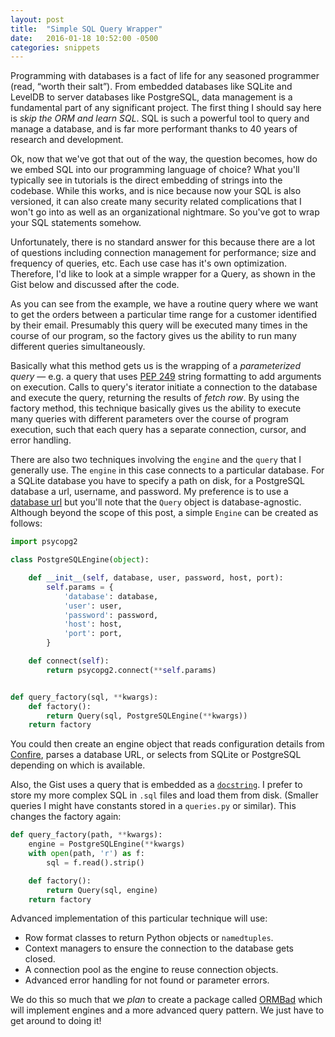 ```yaml
---
layout: post
title:  "Simple SQL Query Wrapper"
date:   2016-01-18 10:52:00 -0500
categories: snippets
---
```


Programming with databases is a fact of life for any seasoned programmer (read, &ldquo;worth their salt&rdquo;). From embedded databases like SQLite and LevelDB to server databases like PostgreSQL, data management is a fundamental part of any significant project. The first thing I should say here is _skip the ORM and learn SQL_. SQL is such a powerful tool to query and manage a database, and is far more performant thanks to 40 years of research and development.

Ok, now that we've got that out of the way, the question becomes, how do we embed SQL into our programming language of choice? What you'll typically see in tutorials is the direct embedding of strings into the codebase. While this works, and is nice because now your SQL is also versioned, it can also create many security related complications that I won't go into as well as an organizational nightmare. So you've got to wrap your SQL statements somehow.

Unfortunately, there is no standard answer for this because there are a lot of questions including connection management for performance; size and frequency of queries, etc. Each use case has it's own optimization. Therefore, I'd like to look at a simple wrapper for a Query, as shown in the Gist below and discussed after the code.

<script src="https://gist.github.com/bbengfort/db78948df3ef87091aac.js"></script>

As you can see from the example, we have a routine query where we want to get the orders between a particular time range for a customer identified by their email. Presumably this query will be executed many times in the course of our program, so the factory gives us the ability to run many different queries simultaneously.

Basically what this method gets us is the wrapping of a _parameterized query_ &mdash; e.g. a query that uses [PEP 249](https://www.python.org/dev/peps/pep-0249/) string formatting to add arguments on execution. Calls to query's iterator initiate a connection to the database and execute the query, returning the results of _fetch row_. By using the factory method, this technique basically gives us the ability to execute many queries with different parameters over the course of program execution, such that each query has a separate connection, cursor, and error handling.

There are also two techniques involving the `engine` and the `query` that I generally use. The `engine` in this case connects to a particular database. For a SQLite database you have to specify a path on disk, for a PostgreSQL database a url, username, and password. My preference is to use a [database url](https://pypi.python.org/pypi/dj-database-url) but you'll note that the `Query` object is database-agnostic. Although beyond the scope of this post, a simple `Engine` can be created as follows:

```python
import psycopg2

class PostgreSQLEngine(object):

    def __init__(self, database, user, password, host, port):
        self.params = {
            'database': database,
            'user': user,
            'password': password,
            'host': host,
            'port': port,
        }

    def connect(self):
        return psycopg2.connect(**self.params)


def query_factory(sql, **kwargs):
    def factory():
        return Query(sql, PostgreSQLEngine(**kwargs))
    return factory
```

You could then create an engine object that reads configuration details from [Confire](https://github.com/bbengfort/confire), parses a database URL, or selects from SQLite or PostgreSQL depending on which is available.

Also, the Gist uses a query that is embedded as a [`docstring`](https://www.python.org/dev/peps/pep-0257/). I prefer to store my more complex SQL in `.sql` files and load them from disk. (Smaller queries I might have constants stored in a `queries.py` or similar). This changes the factory again:

```python
def query_factory(path, **kwargs):
    engine = PostgreSQLEngine(**kwargs)
    with open(path, 'r') as f:
        sql = f.read().strip()

    def factory():
        return Query(sql, engine)
    return factory
```

Advanced implementation of this particular technique will use:

- Row format classes to return Python objects or `namedtuples`.
- Context managers to ensure the connection to the database gets closed.
- A connection pool as the engine to reuse connection objects.
- Advanced error handling for not found or parameter errors.

We do this so much that we _plan_ to create a package called [ORMBad](https://github.com/tipsybear/ormbad) which will implement engines and a more advanced query pattern. We just have to get around to doing it!

